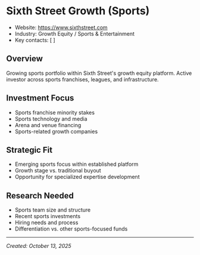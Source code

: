 # Sixth Street Growth (Sports)

- Website: https://www.sixthstreet.com
- Industry: Growth Equity / Sports & Entertainment
- Key contacts: [ ]

## Overview
Growing sports portfolio within Sixth Street's growth equity platform. Active investor across sports franchises, leagues, and infrastructure.

## Investment Focus
- Sports franchise minority stakes
- Sports technology and media
- Arena and venue financing
- Sports-related growth companies

## Strategic Fit
- Emerging sports focus within established platform
- Growth stage vs. traditional buyout
- Opportunity for specialized expertise development

## Research Needed
- Sports team size and structure
- Recent sports investments
- Hiring needs and process
- Differentiation vs. other sports-focused funds

---
*Created: October 13, 2025*
